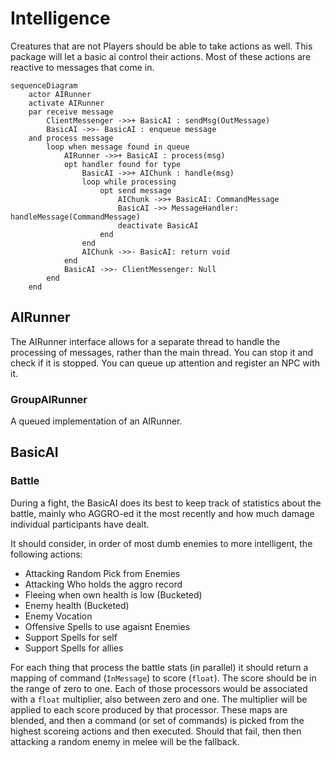 # Intelligence

Creatures that are not Players should be able to take actions as well.  This package will let a basic ai control their actions.  Most of these actions are reactive to messages that come in.

```mermaid
sequenceDiagram
    actor AIRunner
    activate AIRunner
    par receive message
        ClientMessenger ->>+ BasicAI : sendMsg(OutMessage)
        BasicAI ->>- BasicAI : enqueue message
    and process message
        loop when message found in queue
            AIRunner ->>+ BasicAI : process(msg)
            opt handler found for type
                BasicAI ->>+ AIChunk : handle(msg)
                loop while processing
                    opt send message
                        AIChunk ->>+ BasicAI: CommandMessage
                        BasicAI ->> MessageHandler: handleMessage(CommandMessage)
                        deactivate BasicAI
                    end
                end
                AIChunk ->>- BasicAI: return void
            end
            BasicAI ->>- ClientMessenger: Null
        end
    end

```

## AIRunner

The AIRunner interface allows for a separate thread to handle the processing of messages, rather than the main thread.  You can stop it and check if it is stopped.  You can queue up attention and register an NPC with it.

### GroupAIRunner

A queued implementation of an AIRunner.

## BasicAI

### Battle

During a fight, the BasicAI does its best to keep track of statistics about the battle, mainly who AGGRO-ed it the most recently and how much damage individual participants have dealt.

It should consider, in order of most dumb enemies to more intelligent, the following actions:

 - Attacking Random Pick from Enemies
 - Attacking Who holds the aggro record
 - Fleeing when own health is low (Bucketed)
 - Enemy health (Bucketed)
 - Enemy Vocation
 - Offensive Spells to use agaisnt Enemies
 - Support Spells for self
 - Support Spells for allies

For each thing that process the battle stats (in parallel) it should return a mapping of command (`InMessage`) to score (`float`).  The score should be in the range of zero to one.  Each of those processors would be associated with a `float` multiplier, also between zero and one. The multiplier will be applied to each score produced by that processor.  These maps are blended, and then a command (or set of commands) is picked from the highest scoreing actions and then executed.  Should that fail, then then attacking a random enemy in melee will be the fallback.



